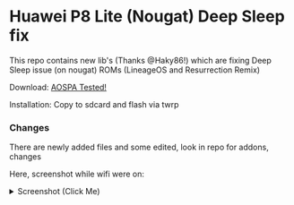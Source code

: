 # Huawei P8 Lite (Nougat) Deep Sleep fix

This repo contains new lib's (Thanks @Haky86!) which are fixing Deep Sleep issue (on nougat) 
ROMs (LineageOS and Resurrection Remix)

Download: [AOSPA Tested!](https://github.com/K4CZP3R/p8lite-deepsleepfix/releases)  

Installation: Copy to sdcard and flash via twrp

### Changes

There are newly added files and some edited, look in repo for addons, changes

Here, screenshot while wifi were on:

<details> 
  <summary>Screenshot (Click Me)</summary>
   <p> 
	AOSPA[1] - https://raw.githubusercontent.com/K4CZP3R/p8lite-deepsleepfix/master/screenshots/1_aospa.png</br>
	AOSPA[2] - https://raw.githubusercontent.com/K4CZP3R/p8lite-deepsleepfix/master/screenshots/2_aospa.png</br>
	RROS[1] - https://raw.githubusercontent.com/K4CZP3R/p8lite-deepsleepfix/master/screenshots/1_rros.png</br>
	RROS[2] (Thanks @Crockodyle!) - https://raw.githubusercontent.com/K4CZP3R/p8lite-deepsleepfix/master/screenshots/%40Crockodyle_rros.png</br>
	</p>
</details>